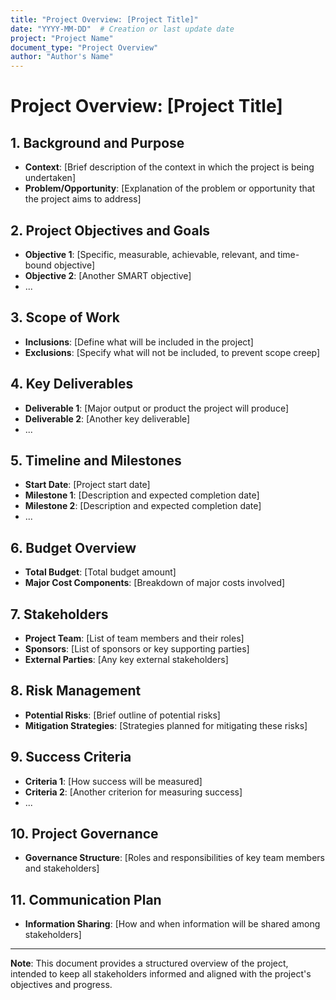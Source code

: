 ```yaml
---
title: "Project Overview: [Project Title]"
date: "YYYY-MM-DD"  # Creation or last update date
project: "Project Name"
document_type: "Project Overview"
author: "Author's Name"
---
```


# Project Overview: [Project Title]

## 1. Background and Purpose

- **Context**: [Brief description of the context in which the project is being undertaken]
- **Problem/Opportunity**: [Explanation of the problem or opportunity that the project aims to address]

## 2. Project Objectives and Goals

- **Objective 1**: [Specific, measurable, achievable, relevant, and time-bound objective]
- **Objective 2**: [Another SMART objective]
- ...

## 3. Scope of Work

- **Inclusions**: [Define what will be included in the project]
- **Exclusions**: [Specify what will not be included, to prevent scope creep]

## 4. Key Deliverables

- **Deliverable 1**: [Major output or product the project will produce]
- **Deliverable 2**: [Another key deliverable]
- ...

## 5. Timeline and Milestones

- **Start Date**: [Project start date]
- **Milestone 1**: [Description and expected completion date]
- **Milestone 2**: [Description and expected completion date]
- ...

## 6. Budget Overview

- **Total Budget**: [Total budget amount]
- **Major Cost Components**: [Breakdown of major costs involved]

## 7. Stakeholders

- **Project Team**: [List of team members and their roles]
- **Sponsors**: [List of sponsors or key supporting parties]
- **External Parties**: [Any key external stakeholders]

## 8. Risk Management

- **Potential Risks**: [Brief outline of potential risks]
- **Mitigation Strategies**: [Strategies planned for mitigating these risks]

## 9. Success Criteria

- **Criteria 1**: [How success will be measured]
- **Criteria 2**: [Another criterion for measuring success]
- ...

## 10. Project Governance

- **Governance Structure**: [Roles and responsibilities of key team members and stakeholders]

## 11. Communication Plan

- **Information Sharing**: [How and when information will be shared among stakeholders]

---

**Note**: This document provides a structured overview of the project, intended to keep all stakeholders informed and aligned with the project's objectives and progress.
